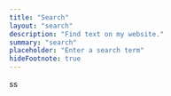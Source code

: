 ```yaml
---
title: "Search"
layout: "search"
description: "Find text on my website."
summary: "search"
placeholder: "Enter a search term"
hideFootnote: true
---
```

ss